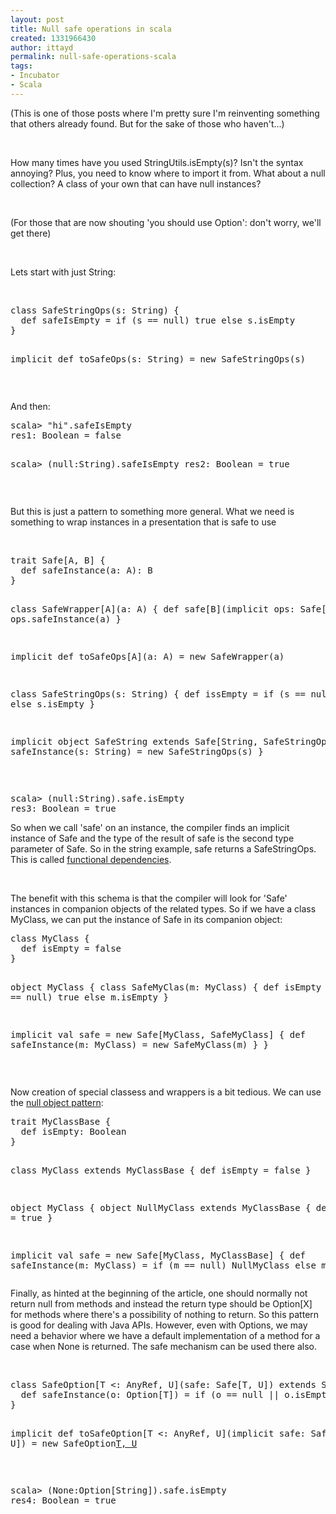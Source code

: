 ```yaml
---
layout: post
title: Null safe operations in scala
created: 1331966430
author: ittayd
permalink: null-safe-operations-scala
tags:
- Incubator
- Scala
---
```

<p>(This is one of those posts where I'm pretty sure I'm reinventing  something that others already found. But for the sake of those who  haven't...)</p>
<p>&nbsp;</p>
<p>How many times have you used StringUtils.isEmpty(s)?&nbsp;Isn't the syntax  annoying?&nbsp;Plus, you need to know where to import it from. What about a  null collection?&nbsp;A class of your own that can have null instances?</p>
<p>&nbsp;</p>
<p>(For those that are now shouting 'you should use Option':&nbsp;don't worry, we'll get there)</p>
<p>&nbsp;</p>
<p>Lets start with just String:</p>
<p>&nbsp;</p>
<pre title="code" class="brush: scala;">
class SafeStringOps(s: String) {
  def safeIsEmpty = if (s == null) true else s.isEmpty
}

implicit def toSafeOps(s: String) = new SafeStringOps(s)</pre>
<p>&nbsp;</p>
<p>And then:</p>
<pre title="code" class="brush: shell;">
scala&gt; &quot;hi&quot;.safeIsEmpty
res1: Boolean = false

scala&gt; (null:String).safeIsEmpty
res2: Boolean = true</pre>
<p>&nbsp;</p>
<p>But this is just a pattern to something more general. What we need is  something to wrap instances in a presentation that is safe to use</p>
<p>&nbsp;</p>
<pre class="brush: scala;" title="code">
trait Safe[A, B] {
  def safeInstance(a: A): B
}

class SafeWrapper[A](a: A) {
  def safe[B](implicit ops: Safe[A, B]) = ops.safeInstance(a)
}

implicit def toSafeOps[A](a: A) = new SafeWrapper(a)

class SafeStringOps(s: String) {
  def issEmpty = if (s == null) true else s.isEmpty
}

implicit object SafeString extends Safe[String, SafeStringOps] {
   def safeInstance(s: String) = new SafeStringOps(s)
}
</pre>
<p>&nbsp;</p>
<pre class="brush: shell;" title="code">
scala&gt; (null:String).safe.isEmpty
res3: Boolean = true</pre>
<p>So when we call 'safe' on an instance, the compiler finds an implicit  instance of Safe and the type of the result of safe is the second type  parameter of Safe. So in the string example, safe returns a  SafeStringOps. This is called <a href="http://www.chuusai.com/2011/07/16/fundeps-in-scala/">functional dependencies</a>.</p>
<p>&nbsp;</p>
<p>The benefit with this schema is that the compiler will look for  'Safe' instances in companion objects of the related types. So if we  have a class MyClass, we can put the instance of Safe in its companion  object:</p>
<pre title="code" class="brush: scala;">
class MyClass {
  def isEmpty = false
}
  
object MyClass {
  class SafeMyClas(m: MyClass) {
    def isEmpty = if (m == null) true else m.isEmpty
  }
	
  implicit val safe = new Safe[MyClass, SafeMyClass] {
    def safeInstance(m: MyClass) = new SafeMyClass(m)
  }
}</pre>
<p>&nbsp;</p>
<p>Now creation of special classess and wrappers is a bit tedious. We can use the <a href="http://en.wikipedia.org/wiki/Null_Object_pattern">null object pattern</a>:&nbsp;</p>
<pre title="code" class="brush: scala;">
trait MyClassBase {
  def isEmpty: Boolean
}

class MyClass extends MyClassBase {
  def isEmpty = false
}

object MyClass {
  object NullMyClass extends MyClassBase {
    def isEmpty = true
  }
	
  implicit val safe = new Safe[MyClass, MyClassBase] {
    def safeInstance(m: MyClass) = if (m == null) NullMyClass else m
  }
}
</pre>
<p>Finally, as hinted at the beginning of the article, one should  normally not return null from methods and instead the return type should  be Option[X] for methods where there's a possibility of nothing to  return. So this pattern is good for dealing with Java APIs. However,  even with Options, we may need a behavior where we have a default  implementation of a method for a case when None is returned. The safe  mechanism can be used there also.</p>
<p>&nbsp;</p>
<pre title="code" class="brush: scala;">
class SafeOption[T &lt;: AnyRef, U](safe: Safe[T, U]) extends Safe[Option[T], U] {
  def safeInstance(o: Option[T]) = if (o == null || o.isEmpty) safe.safeInstance(null.asInstanceOf[T]) else safe.safeInstance(o.get)
}

implicit def toSafeOption[T &lt;: AnyRef, U](implicit safe: Safe[T, U]) = new SafeOption[T, U](safe)
</pre>
<p>&nbsp;</p>
<pre title="code" class="brush: shell;">
scala&gt; (None:Option[String]).safe.isEmpty
res4: Boolean = true
</pre>
<p>&nbsp;</p>
